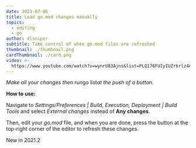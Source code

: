 ```yaml
---
date: 2021-07-06
title: Load go.mod changes manually
topics:
  - editing
  - go
author: dlsniper
subtitle: Take control of when go.mod files are refreshed
thumbnail: ./thumbnail.png
cardThumbnail: ./card.png
video: >-
  https://www.youtube.com/watch?v=wynrU83Ajns&list=PLQ176FUIyIUZrbrlz4AY1V8VzBJKZyVlW&index=52
---
```


*Make all your changes then run*go list*at the push of a button.*

**How to use:**

Navigate to _Settings/Preferences | Build, Execution, Deployment | Build Tools_ and select _External changes_ instead of **Any changes**.

Then, edit your _go.mod_ file, and when you are done, press the button at the top-right corner of the editor to refresh these changes.

<span class="tag is-rounded">New in 2021.2</span>
